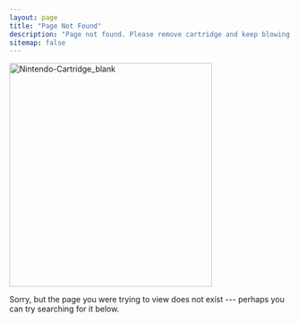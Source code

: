 ```yaml
---
layout: page
title: "Page Not Found"
description: "Page not found. Please remove cartridge and keep blowing."
sitemap: false
---  
```


<a href="https://www.flickr.com/photos/126304189@N08/14923759125" title="Nintendo-Cartridge_blank by Perscitus Instigo, on Flickr"><img src="https://farm6.staticflickr.com/5572/14923759125_0f9f40c69d_o.png" width="362" height="400" alt="Nintendo-Cartridge_blank"></a>

Sorry, but the page you were trying to view does not exist --- perhaps you can try searching for it below.

<script type="text/javascript">
  var GOOG_FIXURL_LANG = 'en';
  var GOOG_FIXURL_SITE = '{{ site.url }}'
</script>
<script type="text/javascript"
  src="http://linkhelp.clients.google.com/tbproxy/lh/wm/fixurl.js">
</script>